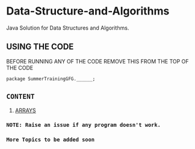 # Data-Structure-and-Algorithms
Java Solution for Data Structures and Algorithms.

## USING THE CODE
BEFORE RUNNING ANY OF THE CODE REMOVE THIS FROM THE TOP OF THE CODE

    package SummerTrainingGFG.______;
    
## `CONTENT`
1. [ARRAYS](Arrays)


### `NOTE: Raise an issue if any program doesn't work.`
### `More Topics to be added soon`